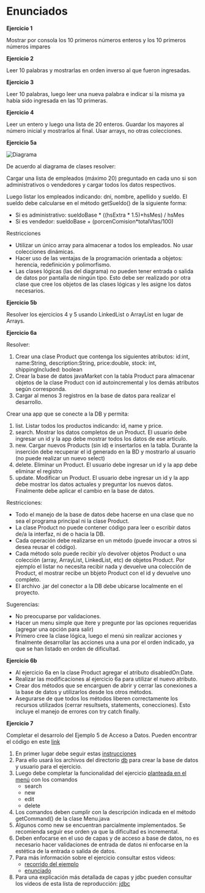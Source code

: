 # Enunciados

**Ejercicio 1**

Mostrar por consola los 10 primeros números enteros y los 10 primeros números impares

**Ejercicio 2**

Leer 10 palabras y mostrarlas en orden inverso al que fueron ingresadas.

**Ejercicio 3**

Leer 10 palabras, luego leer una nueva palabra e indicar si la misma ya había sido ingresada en las 10 primeras.

**Ejercicio 4**

Leer un entero y luego una lista de 20 enteros. Guardar los mayores al número inicial y mostrarlos al final. Usar arrays, no otras colecciones.

**Ejercicio 5a**

![Diagrama](./img/diagramaClases01.png)

De acuerdo al diagrama de clases resolver:

Cargar una lista de empleados (máximo 20) preguntado en cada uno si son administrativos o vendedores y cargar todos los datos respectivos.

Luego listar los empleados indicando: dni, nombre, apellido y sueldo.
El sueldo debe calcularse en el método getSueldo() de la siguiente forma:
* Si es administrativo: sueldoBase \* ((hsExtra \* 1.5)+hsMes) / hsMes
* Si es vendedor: sueldoBase + (porcenComision\*totalVtas/100)

Restricciones
* Utilizar un único array para almacenar a todos los empleados. No usar colecciones dinámicas.
* Hacer uso de las ventajas de la programación orientada a objetos: herencia, redefinición y polimorfismo.
* Las clases lógicas (las del diagrama) no pueden tener entrada o salida de datos por pantalla de ningún tipo. Esto debe ser realizado por otra clase que cree los objetos de las clases lógicas y les asigne los datos necesarios.

**Ejercicio 5b**

Resolver los ejercicios 4 y 5 usando LinkedList o ArrayList en lugar de Arrays.

**Ejercicio 6a**

Resolver:
1. Crear una clase Product que contenga los siguientes atributos: id:int, name:String, description:String, price:double, stock: int, shippingIncluded: boolean
2. Crear la base de datos javaMarket con la tabla Product para almacenar objetos de la clase Product con id autoincremental y los demás atributos según corresponda.
3. Cargar al menos 3 registros en la base de datos para realizar el desarrollo.

Crear una app que se conecte a la DB y permita:
1. list. Listar todos los productos indicando: id, name y price.
2. search. Mostrar los datos completos de un Product. El usuario debe ingresar un id y la app debe mostrar todos los datos de ese articulo.
3. new. Cargar nuevos Products (sin id) e insertarlos en la tabla. Durante la inserción debe recuperar el id generado en la BD y mostrarlo al usuario (no puede realizar un nuevo select)
4. delete. Eliminar un Product. El usuario debe ingresar un id y la app debe eliminar el registro
5. update. Modificar un Product. El usuario debe ingresar un id y la app debe mostrar los datos actuales y preguntar los nuevos datos. Finalmente debe aplicar el cambio en la base de datos.

Restricciones:
* Todo el manejo de la base de datos debe hacerse en una clase que no sea el programa principal ni la clase Product.
* La clase Product no puede contener código para leer o escribir datos de/a la interfaz, ni de o hacia la DB.
* Cada operación debe realizarse en un método (puede invocar a otros si desea reusar el código).
* Cada método solo puede recibir y/o devolver objetos Product o una colección (array, ArrayList, LinkedList, etc) de objetos Product. Por ejemplo el listar no necesita recibir nada y devuelve una colección de Product, el mostrar recibe un bbjeto Product con el id y devuelve uno completo.
* El archivo .jar del conector a la DB debe ubicarse localmente en el proyecto.

Sugerencias:
* No preocuparse por validaciones.
* Hacer un menu simple que itere y pregunte por las opciones requeridas (agregar una opción para salir)
* Primero cree la clase lógica, luego el menú sin realizar acciones y finalmente desarrollar las acciones una a una por el orden indicado, ya que se han listado en orden de dificultad.

**Ejercicio 6b**

* Al ejercicio 6a en la clase Product agregar el atributo disabledOn:Date.
* Realizar las modificaciones al ejercicio 6a para utilizar el nuevo atributo.
* Crear dos métodos que se encarguen de abrir y cerrar las conexiones a la base de datos y utilizarlos desde los otros métodos.
* Asegurarse de que todos los métodos liberen correctamente los recursos utilizados (cerrar resultsets, statements, conecciones). Esto incluye el manejo de errores con try catch finally.

**Ejercicio 7**

Completar el desarrolo del Ejemplo 5 de Acceso a Datos.
Pueden encontrar el código en este [link](../ejemplos/Ej5AccesoADatos)
1. En primer lugar debe seguir estas [instrucciones](../ejemplos/Ej5AccesoADatos/src/steps.md)
2. Para ello usará los archivos del directorio [db](../ejemplos/Ej5AccesoADatos/db) para crear la base de datos y usuario para el ejercicio.
3. Luego debe completar la funcionalidad del ejercicio [planteada en el menú](../ejemplos/Ej5AccesoADatos/src/ui/Menu.java) con los comandos
      * search
      * new
      * edit
      * delete
4. Los comandos deben cumplir con la descripción indicada en el método getCommand() de la clase Menu.java
5. Algunos como new se encuentran parcialmente implementados. Se recomienda seguir ese orden ya que la dificultad es incremental.
6. Deben enfocarse en el uso de capas y de acceso a base de datos, no es necesario hacer validaciones de entrada de datos ni enfocarse en la estética de la entrada o salida de datos.
7. Para más información sobre el ejercicio consultar estos videos:
      * [recorrido del ejemplo](https://youtu.be/Rj65U8Vupjs)
      * [enunciado](https://youtu.be/QTO1kfTv92A)
8. Para una explicación más detallada de capas y jdbc pueden consultar los videos de esta lísta de reproducción: [jdbc](https://www.youtube.com/playlist?list=PLm49vB0eFOFHWj_wQzXNL1pmYaI3jt10E)


